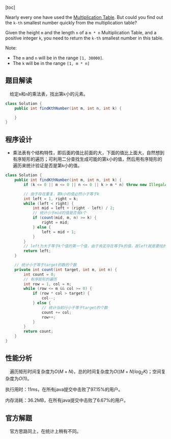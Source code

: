 [toc]

Nearly every one have used the [Multiplication Table](https://en.wikipedia.org/wiki/Multiplication_table). But could you find out the `k-th` smallest number quickly from the multiplication table?

Given the height `m` and the length `n` of a `m * n` Multiplication Table, and a positive integer `k`, you need to return the `k-th` smallest number in this table.

Note:

* The `m` and `n` will be in the range `[1, 30000]`.
* The `k` will be in the range `[1, m * n]`



## 题目解读

&emsp;给定`m`和`n`的乘法表，找出第`k`小的元素。

```java
class Solution {
    public int findKthNumber(int m, int n, int k) {

    }
}
```

## 程序设计

* 乘法表有个结构特性，即后面的值比前面的大，下面的值比上面大，自然想到有序矩形的遍历；可利用二分查找生成可能的第`k`小的值，然后用有序矩形的遍历来统计验证是否是第`k`小的值。

```java
class Solution {
    public int findKthNumber(int m, int n, int k) {
        if (k <= 0 || m <= 0 || n <= 0 || k > m * n) throw new IllegalArgumentException("invalid param");

        // 由于存在重复，第k小的值必然小于等于k
        int left = 1, right = k;
        while (left < right) {
            int mid = left + (right - left) / 2;
            // 统计小于mid的值是否有k个
            if (count(mid, m, n) >= k) {
                right = mid;
            } else {
                left = mid + 1;
            }
        }
        // left为大于等于k个值的第一个值，由于肯定存在等于k的值，故left就是要找的数
        return left;
    }

    // 统计小于等于target的数的个数
    private int count(int target, int m, int n) {
        int count = 0;
        // 有序矩形的遍历
        int row = 1, col = n;
        while (row <= m && col >= 0) {
            if (row * col > target) {
                col--;
            } else {
                // 统计当前行小于等于target的个数
                count += col;
                row++;
            }
        }
        return count;
    }
}
```

## 性能分析

&emsp;遍历矩形时间复杂度为$O(M + N)$，总的时间复杂度为$O((M + N)\log_2K)$；空间复杂度为$O(1)$。

执行用时：11ms，在所有java提交中击败了97.15%的用户。

内存消耗：36.2MB，在所有java提交中击败了6.67%的用户。

## 官方解题

&emsp;官方思路同上，在统计上稍有不同。